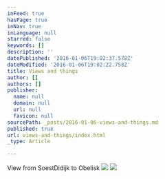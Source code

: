 ```yaml
---
inFeed: true
hasPage: true
inNav: true
inLanguage: null
starred: false
keywords: []
description: ''
datePublished: '2016-01-06T19:02:37.578Z'
dateModified: '2016-01-06T19:02:22.758Z'
title: Views and things
author: []
authors: []
publisher:
  name: null
  domain: null
  url: null
  favicon: null
sourcePath: _posts/2016-01-06-views-and-things.md
published: true
url: views-and-things/index.html
_type: Article

---
```

View from SoestDidijk to Obelisk
![](https://the-grid-user-content.s3-us-west-2.amazonaws.com/4c9944e5-b9c2-4451-ae3d-2a1a4c4f962e.jpg)
![](https://the-grid-user-content.s3-us-west-2.amazonaws.com/bc7a0d28-2ba1-4184-9340-4eb247a20a74.jpg)